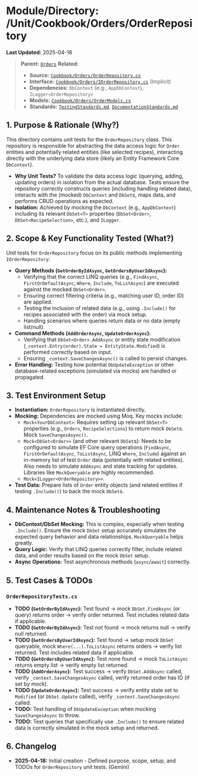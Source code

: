 # Module/Directory: /Unit/Cookbook/Orders/OrderRepository

**Last Updated:** 2025-04-18

> **Parent:** [`Orders`](../README.md)
> **Related:**
> * **Source:** [`Cookbook/Orders/OrderRepository.cs`](../../../../../api-server/Cookbook/Orders/OrderRepository.cs)
> * **Interface:** [`Cookbook/Orders/IOrderRepository.cs`](../../../../../api-server/Cookbook/Orders/OrderRepository.cs) (Implicit)
> * **Dependencies:** `DbContext` (e.g., `AppDbContext`), `ILogger<OrderRepository>`
> * **Models:** [`Cookbook/Orders/OrderModels.cs`](../../../../../api-server/Cookbook/Orders/OrderModels.cs)
> * **Standards:** [`TestingStandards.md`](../../../../../Docs/Standards/TestingStandards.md), [`DocumentationStandards.md`](../../../../../Docs/Development/DocumentationStandards.md)

## 1. Purpose & Rationale (Why?)

This directory contains unit tests for the `OrderRepository` class. This repository is responsible for abstracting the data access logic for `Order` entities and potentially related entities (like selected recipes), interacting directly with the underlying data store (likely an Entity Framework Core `DbContext`).

* **Why Unit Tests?** To validate the data access logic (querying, adding, updating orders) in isolation from the actual database. Tests ensure the repository correctly constructs queries (including handling related data), interacts with the (mocked) `DbContext` and `DbSet`s, maps data, and performs CRUD operations as expected.
* **Isolation:** Achieved by mocking the `DbContext` (e.g., `AppDbContext`) including its relevant `DbSet<T>` properties (`DbSet<Order>`, `DbSet<RecipeSelection>`, etc.), and `ILogger`.

## 2. Scope & Key Functionality Tested (What?)

Unit tests for `OrderRepository` focus on its public methods implementing `IOrderRepository`:

* **Query Methods (`GetOrderByIdAsync`, `GetOrdersByUserIdAsync`):**
  * Verifying that the correct LINQ queries (e.g., `FindAsync`, `FirstOrDefaultAsync`, `Where`, `Include`, `ToListAsync`) are executed against the mocked `DbSet<Order>`.
  * Ensuring correct filtering criteria (e.g., matching user ID, order ID) are applied.
  * Testing the inclusion of related data (e.g., using `.Include()` for recipes associated with the order) via mock setup.
  * Handling scenarios where queries return data or no data (empty list/null).
* **Command Methods (`AddOrderAsync`, `UpdateOrderAsync`):**
  * Verifying that `DbSet<Order>.AddAsync` or entity state modification (`_context.Entry(order).State = EntityState.Modified`) is performed correctly based on input.
  * Ensuring `_context.SaveChangesAsync()` is called to persist changes.
* **Error Handling:** Testing how potential `DbUpdateException` or other database-related exceptions (simulated via mocks) are handled or propagated.

## 3. Test Environment Setup

* **Instantiation:** `OrderRepository` is instantiated directly.
* **Mocking:** Dependencies are mocked using Moq. Key mocks include:
  * `Mock<YourDbContext>`: Requires setting up relevant `DbSet<T>` properties (e.g., `Orders`, `RecipeSelections`) to return mock `DbSet`s. Mock `SaveChangesAsync()`.
  * `Mock<DbSet<Order>>` (and other relevant `DbSet`s): Needs to be configured to simulate EF Core query operations (`FindAsync`, `FirstOrDefaultAsync`, `ToListAsync`, LINQ `Where`, `Include`) against an in-memory list of test `Order` data (potentially with related entities). Also needs to simulate `AddAsync` and state tracking for updates. Libraries like `MockQueryable` are highly recommended.
  * `Mock<ILogger<OrderRepository>>`.
* **Test Data:** Prepare lists of `Order` entity objects (and related entities if testing `.Include()`) to back the mock `DbSet`s.

## 4. Maintenance Notes & Troubleshooting

* **DbContext/DbSet Mocking:** This is complex, especially when testing `.Include()`. Ensure the mock `DbSet` setup accurately simulates the expected query behavior and data relationships. `MockQueryable` helps greatly.
* **Query Logic:** Verify that LINQ queries correctly filter, include related data, and order results based on the mock `DbSet` setup.
* **Async Operations:** Test asynchronous methods (`async`/`await`) correctly.

## 5. Test Cases & TODOs

### `OrderRepositoryTests.cs`
* **TODO (`GetOrderByIdAsync`):** Test found -> mock `DbSet.FindAsync` (or query) returns order -> verify order returned. Test includes related data if applicable.
* **TODO (`GetOrderByIdAsync`):** Test not found -> mock returns null -> verify null returned.
* **TODO (`GetOrdersByUserIdAsync`):** Test found -> setup mock `DbSet` queryable, mock `Where(...).ToListAsync` returns orders -> verify list returned. Test includes related data if applicable.
* **TODO (`GetOrdersByUserIdAsync`):** Test none found -> mock `ToListAsync` returns empty list -> verify empty list returned.
* **TODO (`AddOrderAsync`):** Test success -> verify `DbSet.AddAsync` called, verify `_context.SaveChangesAsync` called, verify returned order has ID (if set by mock).
* **TODO (`UpdateOrderAsync`):** Test success -> verify entity state set to `Modified` (or `DbSet.Update` called), verify `_context.SaveChangesAsync` called.
* **TODO:** Test handling of `DbUpdateException` when mocking `SaveChangesAsync` to throw.
* **TODO:** Test queries that specifically use `.Include()` to ensure related data is correctly simulated in the mock setup and returned.

## 6. Changelog

* **2025-04-18:** Initial creation - Defined purpose, scope, setup, and TODOs for `OrderRepository` unit tests. (Gemini)

